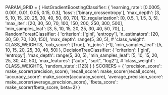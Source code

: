 PARAM_GRID = {
    HistGradientBoostingClassifier: {
        'learning_rate': [0.0005, 0.001, 0.01, 0.05, 0.15, 0.3],
        'loss': ['binary_crossentropy'],
        'max_depth': [3, 5, 10, 15, 20, 25, 30, 40, 50, 60, 70],
        'l2_regularization': [0, 0.5, 1, 1.5, 3, 5],
        'max_iter': [20, 30, 50, 70, 100, 150, 200, 250, 300, 500],
        'min_samples_leaf': [3, 5, 10, 15, 20, 25, 30, 40, 50, 70],
    },
    RandomForestClassifier: {
        'criterion': ['gini', 'entropy'],
        'n_estimators': [20, 30, 50, 70, 100, 150],
        'max_depth': range(5, 30, 5),
        # 'class_weight': CLASS_WEIGHTS,
        'oob_score': [True],
        'n_jobs': [-1],
        'min_samples_leaf': [5, 10, 15, 20, 25, 30, 40, 50]
    },
    DecisionTreeClassifier: {
        'criterion': ['gini', 'entropy'],
        'max_depth': range(5, 30, 5),
        'min_samples_leaf': [5, 10, 15, 20, 25, 30, 40, 50],
        'max_features': ["auto", "sqrt", "log2"],
        # 'class_weight': CLASS_WEIGHTS,
        'random_state': [123]
    }
}
SCORERS = {
    'precision_score': make_scorer(precision_score),
    'recall_score': make_scorer(recall_score),
    'accuracy_score': make_scorer(accuracy_score),
    'average_precision_score': make_scorer(average_precision_score),
    'fbeta_score': make_scorer(fbeta_score, beta=2)
}